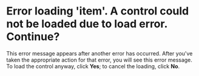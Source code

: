 
# Error loading 'item'. A control could not be loaded due to load error. Continue?

This error message appears after another error has occurred. After you've taken the appropriate action for that error, you will see this error message. To load the control anyway, click  **Yes**; to cancel the loading, click  **No**.

